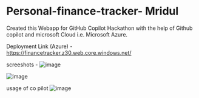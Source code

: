 # Personal-finance-tracker- Mridul 
Created this Webapp for GitHub Copilot Hackathon with the help of Github copilot and microsoft Cloud i.e. Microsoft Azure.

Deployment Link (Azure) - https://financetracker.z30.web.core.windows.net/


screeshots - 
![image](https://github.com/mridul891/Budget-app/assets/58576921/6e4a10a6-b9d1-4487-976c-c3f08c073b8f)

![image](https://github.com/mridul891/Budget-app/assets/58576921/41af19da-603e-4348-ac78-31abae927018)


usage of co pilot
![image](https://github.com/mridul891/Budget-app/assets/58576921/9d62cd01-d728-4ed4-ad50-a95c80712859)
